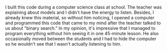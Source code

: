 I built this code during a computer science class at school. The teacher was explaining about models and I didn't have the energy to listen. Besides, I already knew this material, so without him noticing, I opened a computer and programmed this code that came to my mind after the teacher talked to us about "binary search." In my opinion, it's impressive that I managed to program everything without him seeing it in one 45-minute lesson. He also occasionally moved between the students and I had to hide the computer so he wouldn't see that I wasn't actually listening to him.
